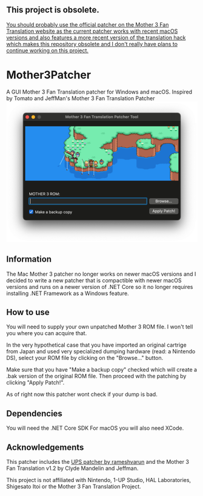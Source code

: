 ## This project is obsolete.
[You should probably use the official patcher on the Mother 3 Fan Translation website as the current patcher works with recent macOS versions and also features a more recent version of the translation hack which makes this repository obsolete and I don't really have plans to continue working on this project.](http://mother3.fobby.net/)


# Mother3Patcher
A GUI Mother 3 Fan Translation patcher for Windows and macOS. Inspired by Tomato and JeffMan's Mother 3 Fan Translation Patcher
![](img/mac.png)

## Information
The Mac Mother 3 patcher no longer works on newer macOS versions and I decided to write a new patcher that is compactible with newer macOS versions and runs on a newer version of .NET Core so it no longer requires installing .NET Framework as a Windows feature.

## How to use
You will need to supply your own unpatched Mother 3 ROM file. I won't tell you where you can acquire that.

In the very hypothetical case that you have imported an original cartrige from Japan and used very specialized dumping hardware (read: a Nintendo DS), select your ROM file by clicking on the "Browse..." button. 

Make sure that you have "Make a backup copy" checked which will create a .bak version of the original ROM file. Then proceed with the patching by clicking "Apply Patch!".

As of right now this patcher wont check if your dump is bad. 

## Dependencies
You will need the .NET Core SDK
For macOS you will also need XCode.

## Acknowledgements
This patcher includes the [UPS patcher by rameshvarun](https://github.com/rameshvarun/ups) and the Mother 3 Fan Translation v1.2 by Clyde Mandelin and Jeffman. 


This project is not affiliated with Nintendo, 1-UP Studio, HAL Laboratories, Shigesato Itoi or the Mother 3 Fan Translation Project.
